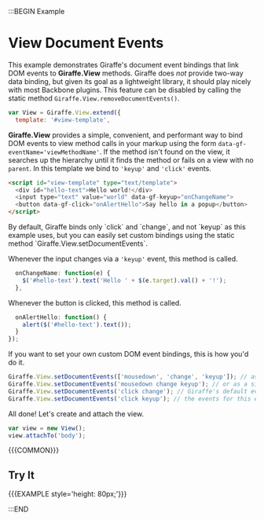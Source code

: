 :::BEGIN Example


# View Document Events

This example demonstrates Giraffe's document event bindings that link DOM events
to **Giraffe.View** methods. Giraffe does *not* provide two-way data binding,
but given its goal as a lightweight library, it should play nicely with most
Backbone plugins. This feature can be disabled by calling the static method
`Giraffe.View.removeDocumentEvents()`.

```js
var View = Giraffe.View.extend({
  template: '#view-template',
```

**Giraffe.View** provides a simple, convenient, and performant way to bind DOM
events to view method calls in your markup using the form
`data-gf-eventName='viewMethodName'`. If the method isn't found on the view, it
searches up the hierarchy until it finds the method or fails on a view with no
`parent`. In this template we bind to `'keyup'` and `'click'` events.

```html
<script id="view-template" type="text/template">
  <div id="hello-text">Hello world!</div>
  <input type="text" value="world" data-gf-keyup="onChangeName">
  <button data-gf-click="onAlertHello">Say hello in a popup</button>
</script>
```

<div class='note'>
By default, Giraffe binds only `click` and `change`, and not `keyup` as this
example uses, but you can easily set custom bindings using the static method
`Giraffe.View.setDocumentEvents`.
</div>

Whenever the input changes via a `'keyup'` event, this method is called.

```js
  onChangeName: function(e) {
    $('#hello-text').text('Hello ' + $(e.target).val() + '!');
  },
```

Whenever the button is clicked, this method is called.

```js
  onAlertHello: function() {
    alert($('#hello-text').text());
  }
});
```

If you want to set your own custom DOM event bindings, this is how you'd do it.

```js
Giraffe.View.setDocumentEvents(['mousedown', 'change', 'keyup']); // as an array
Giraffe.View.setDocumentEvents('mousedown change keyup'); // or as a single string
Giraffe.View.setDocumentEvents('click change'); // Giraffe's default events
Giraffe.View.setDocumentEvents('click keyup'); // the events for this example
```

All done! Let's create and attach the view.

```js
var view = new View();
view.attachTo('body');
```

{{{COMMON}}}

## Try It

{{{EXAMPLE style='height: 80px;'}}}

:::END
